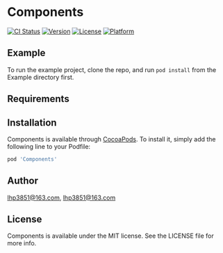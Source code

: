 # Components

[![CI Status](https://img.shields.io/travis/lhp3851@163.com/Components.svg?style=flat)](https://travis-ci.org/lhp3851@163.com/Components)
[![Version](https://img.shields.io/cocoapods/v/Components.svg?style=flat)](https://cocoapods.org/pods/Components)
[![License](https://img.shields.io/cocoapods/l/Components.svg?style=flat)](https://cocoapods.org/pods/Components)
[![Platform](https://img.shields.io/cocoapods/p/Components.svg?style=flat)](https://cocoapods.org/pods/Components)

## Example

To run the example project, clone the repo, and run `pod install` from the Example directory first.

## Requirements

## Installation

Components is available through [CocoaPods](https://cocoapods.org). To install
it, simply add the following line to your Podfile:

```ruby
pod 'Components'
```

## Author

lhp3851@163.com, lhp3851@163.com

## License

Components is available under the MIT license. See the LICENSE file for more info.
